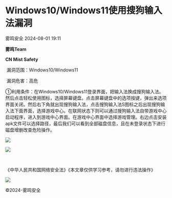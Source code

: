 #  Windows10/Windows11使用搜狗输入法漏洞   
 雾鸣安全   2024-08-01 19:11  
  
**雾鸣Team**  
  
  
**CN Mist Safety**  
  
  
  
 漏洞范围：Windows10/Windows11  
  
 漏洞危害：高危  
  
①利用条件：在Windows10/Windows11登录界面，把输入法换成搜狗输入法。然后点击轻松使用图标，选择屏幕键盘。点击屏幕键盘中的选项按键，弹出来选项界面关闭。然后右下角就出现搜狗输入法，点击搜狗输入法S图标之后出现搜狗输入法下面界面，选择游戏中心。在联网状态下则可以通过搜狗输入法自带游戏中心启动程序，进入到游戏中心界面。在游戏中心界面中选择游戏管理。右边点击安装apk文件可以选择路径，最后我们可以看到全部磁盘信息，且在未登录状态下进行磁盘增删改查危险操作。  
  
![](https://mmbiz.qpic.cn/mmbiz_jpg/oYEjKAbwRS5jc6ovibiciaaS6JJSJJdK4LovxjtCS100MF7o4KQtzAV4Hogsicib0Pu9b9y90Bmx663glowMibM4DNag/640?wx_fmt=jpeg "")  
  
  
  
  
  
  
  
  
![](https://mmbiz.qpic.cn/mmbiz_gif/bQv07rEoSgnASDXC53WkoCVAbC73AzGr2gJ1hkgmLJf47DcQBvKhS65n8gFR9Rfr2aeIbyMIbxguySA37OaCNA/640?wx_fmt=gif "")  
  
  
                             
  
《中华人民共和国网络安全法》《本文章仅供学习参考，请勿进行违法操作》  
  
  
![](https://mmbiz.qpic.cn/mmbiz_png/oYEjKAbwRS5iaIsHMYt8iaLokZxWbTYN0CT1gBlpDvn7DMWCNyrLbSfVHibxNrqjX6JbEWBibktEo6yJX4vic3pmib1A/640?wx_fmt=png "")  
  
©2024-雾鸣安全  
  
  
  
